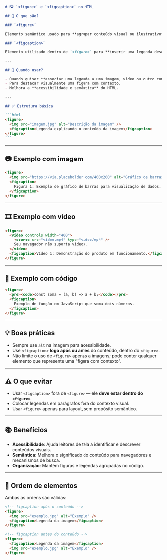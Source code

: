 ````md
# 🖼️ `<figure>` e `<figcaption>` no HTML

## 📌 O que são?

### `<figure>`

Elemento semântico usado para **agrupar conteúdo visual ou ilustrativo**, como imagens, gráficos, vídeos, tabelas, trechos de código etc.

### `<figcaption>`

Elemento utilizado dentro de `<figure>` para **inserir uma legenda descritiva** sobre o conteúdo.

---

## 🧠 Quando usar?

- Quando quiser **associar uma legenda a uma imagem, vídeo ou outro conteúdo**.
- Para destacar visualmente uma figura com contexto.
- Melhora a **acessibilidade e semântica** do HTML.

---

## ✅ Estrutura básica

```html
<figure>
  <img src="imagem.jpg" alt="Descrição da imagem" />
  <figcaption>Legenda explicando o conteúdo da imagem</figcaption>
</figure>
```
````

---

## 📷 Exemplo com imagem

```html
<figure>
  <img src="https://via.placeholder.com/400x200" alt="Gráfico de barras" />
  <figcaption>
    Figura 1: Exemplo de gráfico de barras para visualização de dados.
  </figcaption>
</figure>
```

---

## 🎞️ Exemplo com vídeo

```html
<figure>
  <video controls width="400">
    <source src="video.mp4" type="video/mp4" />
    Seu navegador não suporta vídeos.
  </video>
  <figcaption>Vídeo 1: Demonstração do produto em funcionamento.</figcaption>
</figure>
```

---

## 🧾 Exemplo com código

```html
<figure>
  <pre><code>const soma = (a, b) => a + b;</code></pre>
  <figcaption>
    Exemplo de função em JavaScript que soma dois números.
  </figcaption>
</figure>
```

---

## 💡 Boas práticas

- Sempre use `alt` na imagem para acessibilidade.
- Use `<figcaption>` **logo após ou antes** do conteúdo, dentro do `<figure>`.
- Não limite o uso de `<figure>` apenas a imagens; pode conter qualquer elemento que represente uma "figura com contexto".

---

## ⚠️ O que evitar

- Usar `<figcaption>` fora de `<figure>` — ele **deve estar dentro do `<figure>`**.
- Colocar legendas em parágrafos fora do contexto visual.
- Usar `<figure>` apenas para layout, sem propósito semântico.

---

## 📚 Benefícios

- **Acessibilidade**: Ajuda leitores de tela a identificar e descrever conteúdos visuais.
- **Semântica**: Melhora o significado do conteúdo para navegadores e mecanismos de busca.
- **Organização**: Mantém figuras e legendas agrupadas no código.

---

## 🔁 Ordem de elementos

Ambas as ordens são válidas:

```html
<!-- figcaption após o conteúdo -->
<figure>
  <img src="exemplo.jpg" alt="Exemplo" />
  <figcaption>Legenda da imagem</figcaption>
</figure>

<!-- figcaption antes do conteúdo -->
<figure>
  <figcaption>Legenda da imagem</figcaption>
  <img src="exemplo.jpg" alt="Exemplo" />
</figure>
```
